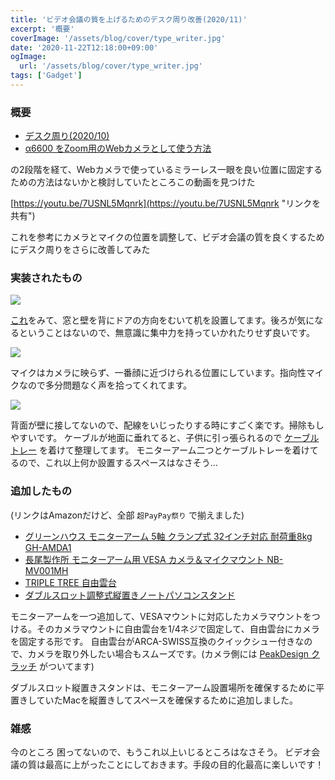 ```yaml
---
title: 'ビデオ会議の質を上げるためのデスク周り改善(2020/11)'
excerpt: '概要'
coverImage: '/assets/blog/cover/type_writer.jpg'
date: '2020-11-22T12:18:00+09:00'
ogImage:
  url: '/assets/blog/cover/type_writer.jpg'
tags: ['Gadget']
---
```


### 概要

*   [デスク周り(2020/10)](https://medium.com/@o_hayato/%E3%83%87%E3%82%B9%E3%82%AF%E5%91%A8%E3%82%8A-2020-10-1c4b412028fd "https://medium.com/@o_hayato/%E3%83%87%E3%82%B9%E3%82%AF%E5%91%A8%E3%82%8A-2020-10-1c4b412028fd")
*   [α6600 をZoom用のWebカメラとして使う方法](https://medium.com/@o_hayato/%CE%B16600-%E3%82%92zoom%E7%94%A8%E3%81%AEweb%E3%82%AB%E3%83%A1%E3%83%A9%E3%81%A8%E3%81%97%E3%81%A6%E4%BD%BF%E3%81%86%E6%96%B9%E6%B3%95-fe7acebb9821 "https://medium.com/@o_hayato/%CE%B16600-%E3%82%92zoom%E7%94%A8%E3%81%AEweb%E3%82%AB%E3%83%A1%E3%83%A9%E3%81%A8%E3%81%97%E3%81%A6%E4%BD%BF%E3%81%86%E6%96%B9%E6%B3%95-fe7acebb9821")

の2段階を経て、Webカメラで使っているミラーレス一眼を良い位置に固定するための方法はないかと検討していたところこの動画を見つけた

[https://youtu.be/7USNL5Mqnrk](https://youtu.be/7USNL5Mqnrk "リンクを共有")

これを参考にカメラとマイクの位置を調整して、ビデオ会議の質を良くするためにデスク周りをさらに改善してみた

### 実装されたもの

![](https://imgur.com/2CCYMOy.jpg)

[これ](https://togetter.com/li/1538742 "https://togetter.com/li/1538742")をみて、窓と壁を背にドアの方向をむいて机を設置してます。後ろが気になるということはないので、無意識に集中力を持っていかれたりせず良いです。

![](https://imgur.com/7kSsE0H.jpeg)

マイクはカメラに映らず、一番顔に近づけられる位置にしています。指向性マイクなので多分問題なく声を拾ってくれてます。

![](https://imgur.com/ortkSAK.jpeg)

背面が壁に接してないので、配線をいじったりする時にすごく楽です。掃除もしやすいです。 ケーブルが地面に垂れてると、子供に引っ張られるので [ケーブルトレー](https://amzn.to/3fn5e55 "https://amzn.to/3fn5e55") を着けて整理してます。 モニターアーム二つとケーブルトレーを着けてるので、これ以上何か設置するスペースはなさそう…

### 追加したもの

(リンクはAmazonだけど、全部 `超PayPay祭り` で揃えました)

*   [グリーンハウス モニターアーム 5軸 クランプ式 32インチ対応 耐荷重8kg GH-AMDA1](https://amzn.to/2IXdw7U "https://amzn.to/2IXdw7U")
*   [長尾製作所 モニターアーム用 VESA カメラ＆マイクマウント NB-MV001MH](https://amzn.to/35PCeQu "https://amzn.to/35PCeQu")
*   [TRIPLE TREE 自由雲台](https://amzn.to/3lXJZJC "https://amzn.to/3lXJZJC")
*   [ダブルスロット調整式縦置きノートパソコンスタンド](https://amzn.to/3l2cFQJ "https://amzn.to/3l2cFQJ")

モニターアームを一つ追加して、VESAマウントに対応したカメラマウントをつける。そのカメラマウントに自由雲台を1/4ネジで固定して、自由雲台にカメラを固定する形です。 自由雲台がARCA-SWISS互換のクイックシュー付きなので、カメラを取り外したい場合もスムーズです。(カメラ側には [PeakDesign クラッチ](https://amzn.to/3pSBdin "https://amzn.to/3pSBdin") がついてます)

ダブルスロット縦置きスタンドは、モニターアーム設置場所を確保するために平置きしていたMacを縦置きしてスペースを確保するために追加しました。

### 雑感

今のところ 困ってないので、もうこれ以上いじるところはなさそう。 ビデオ会議の質は最高に上がったことにしておきます。手段の目的化最高に楽しいです！